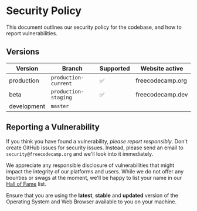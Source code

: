 # Security Policy

This document outlines our security policy for the codebase, and how to report vulnerabilities.

## Versions

| Version     | Branch                   | Supported          | Website active   |
| ----------- | ------------------------ | ------------------ | ---------------- |
| production  | `production-current`     | :white_check_mark: | freecodecamp.org |
| beta        | `production-staging`     | :white_check_mark: | freecodecamp.dev |
| development | `master`                 |                    |                  |

## Reporting a Vulnerability

If you think you have found a vulnerability, *please report responsibly*. Don't create GitHub issues for security issues. Instead, please send an email to `security@freecodecamp.org` and we'll look into it immediately.

We appreciate any responsible disclosure of vulnerabilities that might impact the integrity of our platforms and users. While we do not offer any bounties or swags at the moment, we'll be happy to list your name in our [Hall of Fame](HoF.md) list.

Ensure that you are using the **latest**, **stable** and **updated** version of the Operating System and Web Browser available to you on your machine.